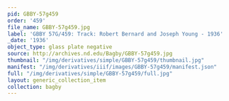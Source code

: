 ```yaml
---
pid: GBBY-57g459
order: '459'
file_name: GBBY-57g459.jpg
label: 'GBBY 57G/459: Track: Robert Bernard and Joseph Young - 1936'
_date: '1936'
object_type: glass plate negative
source: http://archives.nd.edu/Bagby/GBBY-57g459.jpg
thumbnail: "/img/derivatives/simple/GBBY-57g459/thumbnail.jpg"
manifest: "/img/derivatives/iiif/images/GBBY-57g459/manifest.json"
full: "/img/derivatives/simple/GBBY-57g459/full.jpg"
layout: generic_collection_item
collection: bagby
---
```


